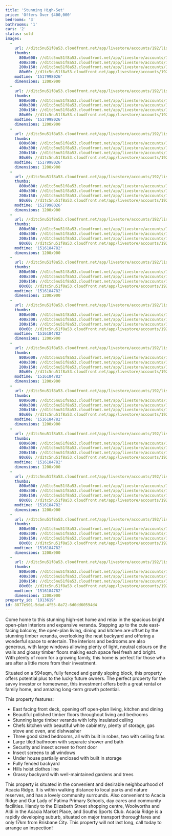 ```yaml
---
title: 'Stunning High-Set'
price: 'Offers Over $400,000'
bedrooms: '3'
bathrooms: '1'
cars: '2'
status: sold
images:
  -
    url: //d1tc5nu51f8a53.cloudfront.net/app/livestore/accounts/192/listings/1359673/images/Dellow-34-Living-Day_8969297227_20180117081837.jpg
    thumbs:
      800x600: //d1tc5nu51f8a53.cloudfront.net/app/livestore/accounts/192/listings/1359673/images/Dellow-34-Living-Day_8969297227_20180117081837_800x600.jpg
      400x300: //d1tc5nu51f8a53.cloudfront.net/app/livestore/accounts/192/listings/1359673/images/Dellow-34-Living-Day_8969297227_20180117081837_400x300.jpg
      200x150: //d1tc5nu51f8a53.cloudfront.net/app/livestore/accounts/192/listings/1359673/images/Dellow-34-Living-Day_8969297227_20180117081837_200x150.jpg
      80x60: //d1tc5nu51f8a53.cloudfront.net/app/livestore/accounts/192/listings/1359673/images/Dellow-34-Living-Day_8969297227_20180117081837_80x60.jpg
    modtime: '1517998026'
    dimensions: 1200x900
  -
    url: //d1tc5nu51f8a53.cloudfront.net/app/livestore/accounts/192/listings/1359673/images/Dellow-34-Front-Dayn_1511978526_20180117081458.jpg
    thumbs:
      800x600: //d1tc5nu51f8a53.cloudfront.net/app/livestore/accounts/192/listings/1359673/images/Dellow-34-Front-Dayn_1511978526_20180117081458_800x600.jpg
      400x300: //d1tc5nu51f8a53.cloudfront.net/app/livestore/accounts/192/listings/1359673/images/Dellow-34-Front-Dayn_1511978526_20180117081458_400x300.jpg
      200x150: //d1tc5nu51f8a53.cloudfront.net/app/livestore/accounts/192/listings/1359673/images/Dellow-34-Front-Dayn_1511978526_20180117081458_200x150.jpg
      80x60: //d1tc5nu51f8a53.cloudfront.net/app/livestore/accounts/192/listings/1359673/images/Dellow-34-Front-Dayn_1511978526_20180117081458_80x60.jpg
    modtime: '1517998026'
    dimensions: 1200x900
  -
    url: //d1tc5nu51f8a53.cloudfront.net/app/livestore/accounts/192/listings/1359673/images/Dellow-34-Patio-Dayn_8413097623_20180117081851.jpg
    thumbs:
      800x600: //d1tc5nu51f8a53.cloudfront.net/app/livestore/accounts/192/listings/1359673/images/Dellow-34-Patio-Dayn_8413097623_20180117081851_800x600.jpg
      400x300: //d1tc5nu51f8a53.cloudfront.net/app/livestore/accounts/192/listings/1359673/images/Dellow-34-Patio-Dayn_8413097623_20180117081851_400x300.jpg
      200x150: //d1tc5nu51f8a53.cloudfront.net/app/livestore/accounts/192/listings/1359673/images/Dellow-34-Patio-Dayn_8413097623_20180117081851_200x150.jpg
      80x60: //d1tc5nu51f8a53.cloudfront.net/app/livestore/accounts/192/listings/1359673/images/Dellow-34-Patio-Dayn_8413097623_20180117081851_80x60.jpg
    modtime: '1517998026'
    dimensions: 1200x900
  -
    url: //d1tc5nu51f8a53.cloudfront.net/app/livestore/accounts/192/listings/1359673/images/Dellow-34-Living2-Da_4431072414_20180117081821.jpg
    thumbs:
      800x600: //d1tc5nu51f8a53.cloudfront.net/app/livestore/accounts/192/listings/1359673/images/Dellow-34-Living2-Da_4431072414_20180117081821_800x600.jpg
      400x300: //d1tc5nu51f8a53.cloudfront.net/app/livestore/accounts/192/listings/1359673/images/Dellow-34-Living2-Da_4431072414_20180117081821_400x300.jpg
      200x150: //d1tc5nu51f8a53.cloudfront.net/app/livestore/accounts/192/listings/1359673/images/Dellow-34-Living2-Da_4431072414_20180117081821_200x150.jpg
      80x60: //d1tc5nu51f8a53.cloudfront.net/app/livestore/accounts/192/listings/1359673/images/Dellow-34-Living2-Da_4431072414_20180117081821_80x60.jpg
    modtime: '1517998026'
    dimensions: 1200x900
  -
    url: //d1tc5nu51f8a53.cloudfront.net/app/livestore/accounts/192/listings/1359673/images/Dellow-34-Living3-Da_7329898521_20180117081801.jpg
    thumbs:
      800x600: //d1tc5nu51f8a53.cloudfront.net/app/livestore/accounts/192/listings/1359673/images/Dellow-34-Living3-Da_7329898521_20180117081801_800x600.jpg
      400x300: //d1tc5nu51f8a53.cloudfront.net/app/livestore/accounts/192/listings/1359673/images/Dellow-34-Living3-Da_7329898521_20180117081801_400x300.jpg
      200x150: //d1tc5nu51f8a53.cloudfront.net/app/livestore/accounts/192/listings/1359673/images/Dellow-34-Living3-Da_7329898521_20180117081801_200x150.jpg
      80x60: //d1tc5nu51f8a53.cloudfront.net/app/livestore/accounts/192/listings/1359673/images/Dellow-34-Living3-Da_7329898521_20180117081801_80x60.jpg
    modtime: '1516184782'
    dimensions: 1200x900
  -
    url: //d1tc5nu51f8a53.cloudfront.net/app/livestore/accounts/192/listings/1359673/images/Dellow-34-Kitchen-Da_8776187003_20180117081659.jpg
    thumbs:
      800x600: //d1tc5nu51f8a53.cloudfront.net/app/livestore/accounts/192/listings/1359673/images/Dellow-34-Kitchen-Da_8776187003_20180117081659_800x600.jpg
      400x300: //d1tc5nu51f8a53.cloudfront.net/app/livestore/accounts/192/listings/1359673/images/Dellow-34-Kitchen-Da_8776187003_20180117081659_400x300.jpg
      200x150: //d1tc5nu51f8a53.cloudfront.net/app/livestore/accounts/192/listings/1359673/images/Dellow-34-Kitchen-Da_8776187003_20180117081659_200x150.jpg
      80x60: //d1tc5nu51f8a53.cloudfront.net/app/livestore/accounts/192/listings/1359673/images/Dellow-34-Kitchen-Da_8776187003_20180117081659_80x60.jpg
    modtime: '1516184782'
    dimensions: 1200x900
  -
    url: //d1tc5nu51f8a53.cloudfront.net/app/livestore/accounts/192/listings/1359673/images/Dellow-34-Deck-Dayne_306029113_20180117082205.jpg
    thumbs:
      800x600: //d1tc5nu51f8a53.cloudfront.net/app/livestore/accounts/192/listings/1359673/images/Dellow-34-Deck-Dayne_306029113_20180117082205_800x600.jpg
      400x300: //d1tc5nu51f8a53.cloudfront.net/app/livestore/accounts/192/listings/1359673/images/Dellow-34-Deck-Dayne_306029113_20180117082205_400x300.jpg
      200x150: //d1tc5nu51f8a53.cloudfront.net/app/livestore/accounts/192/listings/1359673/images/Dellow-34-Deck-Dayne_306029113_20180117082205_200x150.jpg
      80x60: //d1tc5nu51f8a53.cloudfront.net/app/livestore/accounts/192/listings/1359673/images/Dellow-34-Deck-Dayne_306029113_20180117082205_80x60.jpg
    modtime: '1516184782'
    dimensions: 1200x900
  -
    url: //d1tc5nu51f8a53.cloudfront.net/app/livestore/accounts/192/listings/1359673/images/Dellow-34-Bed1-Dayne_9982811313_20180117081604.jpg
    thumbs:
      800x600: //d1tc5nu51f8a53.cloudfront.net/app/livestore/accounts/192/listings/1359673/images/Dellow-34-Bed1-Dayne_9982811313_20180117081604_800x600.jpg
      400x300: //d1tc5nu51f8a53.cloudfront.net/app/livestore/accounts/192/listings/1359673/images/Dellow-34-Bed1-Dayne_9982811313_20180117081604_400x300.jpg
      200x150: //d1tc5nu51f8a53.cloudfront.net/app/livestore/accounts/192/listings/1359673/images/Dellow-34-Bed1-Dayne_9982811313_20180117081604_200x150.jpg
      80x60: //d1tc5nu51f8a53.cloudfront.net/app/livestore/accounts/192/listings/1359673/images/Dellow-34-Bed1-Dayne_9982811313_20180117081604_80x60.jpg
    modtime: '1516184782'
    dimensions: 1200x900
  -
    url: //d1tc5nu51f8a53.cloudfront.net/app/livestore/accounts/192/listings/1359673/images/Dellow-34-Bed3-Dayne_2916935021_20180117081548.jpg
    thumbs:
      800x600: //d1tc5nu51f8a53.cloudfront.net/app/livestore/accounts/192/listings/1359673/images/Dellow-34-Bed3-Dayne_2916935021_20180117081548_800x600.jpg
      400x300: //d1tc5nu51f8a53.cloudfront.net/app/livestore/accounts/192/listings/1359673/images/Dellow-34-Bed3-Dayne_2916935021_20180117081548_400x300.jpg
      200x150: //d1tc5nu51f8a53.cloudfront.net/app/livestore/accounts/192/listings/1359673/images/Dellow-34-Bed3-Dayne_2916935021_20180117081548_200x150.jpg
      80x60: //d1tc5nu51f8a53.cloudfront.net/app/livestore/accounts/192/listings/1359673/images/Dellow-34-Bed3-Dayne_2916935021_20180117081548_80x60.jpg
    modtime: '1516184782'
    dimensions: 1200x900
  -
    url: //d1tc5nu51f8a53.cloudfront.net/app/livestore/accounts/192/listings/1359673/images/Dellow-34-Bed2-Dayne_4342227787_20180117081647.jpg
    thumbs:
      800x600: //d1tc5nu51f8a53.cloudfront.net/app/livestore/accounts/192/listings/1359673/images/Dellow-34-Bed2-Dayne_4342227787_20180117081647_800x600.jpg
      400x300: //d1tc5nu51f8a53.cloudfront.net/app/livestore/accounts/192/listings/1359673/images/Dellow-34-Bed2-Dayne_4342227787_20180117081647_400x300.jpg
      200x150: //d1tc5nu51f8a53.cloudfront.net/app/livestore/accounts/192/listings/1359673/images/Dellow-34-Bed2-Dayne_4342227787_20180117081647_200x150.jpg
      80x60: //d1tc5nu51f8a53.cloudfront.net/app/livestore/accounts/192/listings/1359673/images/Dellow-34-Bed2-Dayne_4342227787_20180117081647_80x60.jpg
    modtime: '1516184782'
    dimensions: 1200x900
  -
    url: //d1tc5nu51f8a53.cloudfront.net/app/livestore/accounts/192/listings/1359673/images/Dellow-34-Bathroom-D_8529383001_20180117081618.jpg
    thumbs:
      800x600: //d1tc5nu51f8a53.cloudfront.net/app/livestore/accounts/192/listings/1359673/images/Dellow-34-Bathroom-D_8529383001_20180117081618_800x600.jpg
      400x300: //d1tc5nu51f8a53.cloudfront.net/app/livestore/accounts/192/listings/1359673/images/Dellow-34-Bathroom-D_8529383001_20180117081618_400x300.jpg
      200x150: //d1tc5nu51f8a53.cloudfront.net/app/livestore/accounts/192/listings/1359673/images/Dellow-34-Bathroom-D_8529383001_20180117081618_200x150.jpg
      80x60: //d1tc5nu51f8a53.cloudfront.net/app/livestore/accounts/192/listings/1359673/images/Dellow-34-Bathroom-D_8529383001_20180117081618_80x60.jpg
    modtime: '1516184782'
    dimensions: 1200x900
  -
    url: //d1tc5nu51f8a53.cloudfront.net/app/livestore/accounts/192/listings/1359673/images/Dellow-34-Front2-Day_2627303306_20180117081506.jpg
    thumbs:
      800x600: //d1tc5nu51f8a53.cloudfront.net/app/livestore/accounts/192/listings/1359673/images/Dellow-34-Front2-Day_2627303306_20180117081506_800x600.jpg
      400x300: //d1tc5nu51f8a53.cloudfront.net/app/livestore/accounts/192/listings/1359673/images/Dellow-34-Front2-Day_2627303306_20180117081506_400x300.jpg
      200x150: //d1tc5nu51f8a53.cloudfront.net/app/livestore/accounts/192/listings/1359673/images/Dellow-34-Front2-Day_2627303306_20180117081506_200x150.jpg
      80x60: //d1tc5nu51f8a53.cloudfront.net/app/livestore/accounts/192/listings/1359673/images/Dellow-34-Front2-Day_2627303306_20180117081506_80x60.jpg
    modtime: '1516184782'
    dimensions: 1200x900
  -
    url: //d1tc5nu51f8a53.cloudfront.net/app/livestore/accounts/192/listings/1359673/images/Dellow-46-Block-Dayn_1284341678_20180117081958.jpg
    thumbs:
      800x600: //d1tc5nu51f8a53.cloudfront.net/app/livestore/accounts/192/listings/1359673/images/Dellow-46-Block-Dayn_1284341678_20180117081958_800x600.jpg
      400x300: //d1tc5nu51f8a53.cloudfront.net/app/livestore/accounts/192/listings/1359673/images/Dellow-46-Block-Dayn_1284341678_20180117081958_400x300.jpg
      200x150: //d1tc5nu51f8a53.cloudfront.net/app/livestore/accounts/192/listings/1359673/images/Dellow-46-Block-Dayn_1284341678_20180117081958_200x150.jpg
      80x60: //d1tc5nu51f8a53.cloudfront.net/app/livestore/accounts/192/listings/1359673/images/Dellow-46-Block-Dayn_1284341678_20180117081958_80x60.jpg
    modtime: '1516184782'
    dimensions: 1200x900
property_id: '1913619'
id: 8877e901-5dad-4f55-8a72-6d0dd60594d4
---
```

Come home to this stunning high-set home and relax in the spacious bright open-plan interiors and expansive veranda. Stepping up to the cute east-facing balcony, the open-plan living, dining and kitchen are offset by the stunning timber veranda, overlooking the neat backyard and offering a wonderful space to entertain. The interiors and bedrooms are also generous, with large windows allowing plenty of light, neutral colours on the walls and glossy timber floors making each space feel fresh and bright. With plenty of room for a growing family, this home is perfect for those who are after a little more from their investment.

Situated on a 594sqm, fully fenced and gently sloping block, this property offers potential plus to the lucky future owners. The perfect property for the savvy investor or homeowner, this investment offers both a great rental or family home, and amazing long-term growth potential.

This property features:

* East facing front deck, opening off open-plan living, kitchen and dining
* Beautiful polished timber floors throughout living and bedrooms
* Stunning large timber veranda with lofty insulated ceiling
* Chefs kitchen with beautiful white cabinetry, plenty of storage, gas stove and oven, and dishwasher
* Three good sized bedrooms, all with built in robes, two with ceiling fans
* Large tiled bathroom with separate shower and bath
* Security and insect screen to front door
* Insect screens to all windows
* Under house partially enclosed with built in storage
* Fully fenced backyard
* Hills hoist clothes line
* Grassy backyard with well-maintained gardens and trees

This property is situated in the convenient and desirable neighbourhood of Acacia Ridge. It is within walking distance to local parks and nature reserves, and has a lovely community surrounds. Also convenient to Acacia Ridge and Our Lady of Fatima Primary Schools, day cares and community facilities. Handy to the Elizabeth Street shopping centre, Woolworths and Aldi in the Acacia Market Place, and Souths Sports Club. Acacia Ridge is a rapidly developing suburb, situated on major transport thoroughfares and only 17km from Brisbane City. This property will not last long, call today to arrange an inspection!